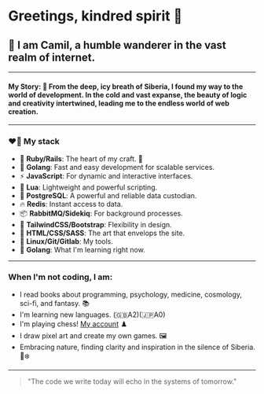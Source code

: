 # Greetings, kindred spirit 👋

## 🌿 I am Camil, a humble wanderer in the vast realm of internet.

---

#### My Story: 🌲 From the deep, icy breath of Siberia, I found my way to the world of development. In the cold and vast expanse, the beauty of logic and creativity intertwined, leading me to the endless world of web creation.

---

### ❤️‍🔥 My stack

- 💎 **Ruby/Rails**: The heart of my craft. 🦋
- 🐹 **Golang**: Fast and easy development for scalable services.
- ⚡ **JavaScript**: For dynamic and interactive interfaces.
- 🌚 **Lua**: Lightweight and powerful scripting.
- 🐘 **PostgreSQL**: A powerful and reliable data custodian.
- 🔥 **Redis**: Instant access to data.
- 📦 **RabbitMQ/Sidekiq**: For background processes.
- 🎨 **TailwindCSS/Bootstrap**: Flexibility in design.
- 🔌 **HTML/CSS/SASS**: The art that envelops the site.
- 🔧 **Linux/Git/Gitlab**: My tools.
- 🔬 **Golang**: What I'm learning right now.

--- 
### When I'm not coding, I am:

- I read books about programming, psychology, medicine, cosmology, sci-fi, and fantasy. 📚
- I'm learning new languages. (🇬🇧A2)(🇯🇵A0)
- I'm playing chess! [My account](https://www.chess.com/member/acm-wq) ♟️
- I draw pixel art and create my own games. 🖼️
- Embracing nature, finding clarity and inspiration in the silence of Siberia. 🌲❄️

---
> "The code we write today will echo in the systems of tomorrow."
